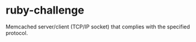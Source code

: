 # ruby-challenge
Memcached server/client (TCP/IP socket) that complies with the specified protocol.
